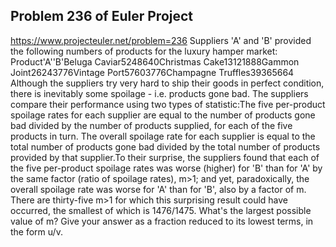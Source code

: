 ## Problem 236 of Euler Project 
https://www.projecteuler.net/problem=236
Suppliers 'A' and 'B' provided the following numbers of products for the luxury hamper market:
Product'A''B'Beluga Caviar5248640Christmas Cake13121888Gammon Joint26243776Vintage Port57603776Champagne Truffles39365664
Although the suppliers try very hard to ship their goods in perfect condition, there is inevitably some spoilage - i.e. products gone bad.
The suppliers compare their performance using two types of statistic:The five per-product spoilage rates for each supplier are equal to the number of products gone bad divided by the number of products supplied, for each of the five products in turn.
The overall spoilage rate for each supplier is equal to the total number of products gone bad divided by the total number of products provided by that supplier.To their surprise, the suppliers found that each of the five per-product spoilage rates was worse (higher) for 'B' than for 'A' by the same factor (ratio of spoilage rates), m>1; and yet, paradoxically, the overall spoilage rate was worse for 'A' than for 'B', also by a factor of m.
There are thirty-five m>1 for which this surprising result could have occurred, the smallest of which is 1476/1475.
What's the largest possible value of m?
Give your answer as a fraction reduced to its lowest terms, in the form u/v.